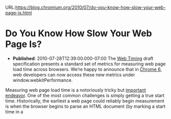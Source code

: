 URL:https://blog.chromium.org/2010/07/do-you-know-how-slow-your-web-page-is.html
# Do You Know How Slow Your Web Page Is?
- **Published**: 2010-07-28T12:39:00.000-07:00
The [Web Timing](http://dev.w3.org/2006/webapi/WebTiming/) draft specification presents a standard set of metrics for measuring web page load time across browsers. We’re happy to announce that in [Chrome 6](http://www.google.com/chrome/eula.html?extra=devchannel), web developers can now access these new metrics under window.webkitPerformance.

Measuring web page load time is a notoriously tricky but [important](http://googleresearch.blogspot.com/2009/06/speed-matters.html) [endeavor](http://googlecode.blogspot.com/2010/06/aboutcom-partners-with-google-to-make.html). One of the most common challenges is simply getting a true start time. Historically, the earliest a web page could reliably begin measurement is when the browser begins to parse an HTML document (by marking a start time in a <script> block at the top of the document).

Unfortunately, that is too late to include a significant portion of the time web surfers spend waiting for the page: much of the time is spent fetching the page from the web server. To address this shortcoming, some clever web developers work around the problem by storing the navigation start time in a cookie during the previous page’s onbeforeunload handler. However, this doesn’t work for the critical first page load which likely has a cold cache.

Web Timing now gives developers the ability to measure the true page load time by including the time to request, generate, and receive the HTML document. The timeline below illustrates the metrics it provides. The vertical line labeled "Legacy navigation started" is the earliest time a web page can reliably measure without Web Timing. In this case, instead of a misleading 80ms load time, it is now possible to see that the user actually experienced a 274ms time. Including this missing phase will make your measurements appear to increase. It’s not because pages are getting slower – we’re just getting a better view on where the time is actually being spent.

[![](https://blogger.googleusercontent.com/img/b/R29vZ2xl/AVvXsEjg-28JkZzFyOe1vMEPp4G_BsqgS9q_-MEpAHo8YGkPIF2wR1ZUESB2xl-Axdb9EmUdZhmsbvb3j2REx4eC2brjH7m8iMTC4D_MrmoISjyLmYDI05zQhVkx6VBfVR8oHAuDRr6UJbmilxrE/s400/_Mw2fSWJne7DlfQuvJaMCFxiKvf-cbLwtL6Aze0vsC7ZLtlUjzHQYnRgrmEqeaI2v2cgnTm5INeIQTX6Wq8rUX45pRgfeJnwtjOQxBCPpqL7QPr6KQ.png)](https://blogger.googleusercontent.com/img/b/R29vZ2xl/AVvXsEjg-28JkZzFyOe1vMEPp4G_BsqgS9q_-MEpAHo8YGkPIF2wR1ZUESB2xl-Axdb9EmUdZhmsbvb3j2REx4eC2brjH7m8iMTC4D_MrmoISjyLmYDI05zQhVkx6VBfVR8oHAuDRr6UJbmilxrE/s1600/_Mw2fSWJne7DlfQuvJaMCFxiKvf-cbLwtL6Aze0vsC7ZLtlUjzHQYnRgrmEqeaI2v2cgnTm5INeIQTX6Wq8rUX45pRgfeJnwtjOQxBCPpqL7QPr6KQ.png)

Across other browsers: Web Timing metrics are under window.msPerformance in the [third platform preview](http://ie.microsoft.com/testdrive/) of Internet Explorer 9 and [work is underway](https://bugzilla.mozilla.org/show_bug.cgi?id=570341) to add window.mozPerformance to Firefox. The specification is still being finalized, so expect slight changes before the browser prefixes are dropped. If you’re running a supported browser, please try the [Web Timing demonstration](http://webtimingdemo.appspot.com/) and send us [feedback](mailto:public-web-perf@w3.org).

Posted by Tony Gentilcore, Software Engineer